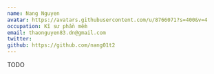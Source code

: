 ```yaml
---
name: Nang Nguyen
avatar: https://avatars.githubusercontent.com/u/8766071?s=400&v=4
occupation: Kĩ sư phần mềm
email: thaonguyen83.dn@gmail.com
twitter: 
github: https://github.com/nang01t2
---
```


TODO
